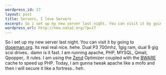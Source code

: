 ```yaml
--- 
wordpress_id: 17
layout: post
title: Servers, I love Servers
excerpt: So i set up my new server last night. You can visit it by going to dopeman.org. Its real real nice. hehe. Dual P3 700mhz, 1gig ram, dual 9 gig scsi drives.. damn is it fast. I am running apache, PHP, MYSQL, Qmail, Qpopper,. It rules. I am using the Zend Optimizer coupled with the BWA...
wordpress_url: http://new.nata2.org/?p=17
---
```

So i set up my new server last night. You can visit it by going to <a href="http://www.dopeman.org">dopeman.org</a>. Its real real nice. hehe. Dual P3 700mhz, 1gig ram, dual 9 gig scsi drives.. damn is it fast. I am running apache, PHP, MYSQL, Qmail, Qpopper,. It rules. I am using the <a href="http://www.zend.com">Zend</a> Optimizer coupled with the <a href="http://bwcache.bware.it/cache.htm">BWARE</a> cache to speed up PHP. Today, i am gunna tweak apache like a mofo and then i will secure it like a fortress.. heh. 

